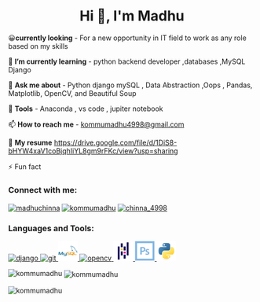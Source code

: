 <h1 align="center">Hi 👋, I'm Madhu </h1>

<!-- <img align="right" alt="Coding" width="400" src="https://thumbs.gfycat.com/AngelicConcreteHypsilophodon-max-1mb.gif"> -->



<!-- <p align="left"> <a href="https://twitter.com/madhuchinna" target="blank"><img src="https://img.shields.io/twitter/follow/madhuchinna?logo=twitter&style=for-the-badge" alt="madhuchinna" /></a> </p>
 -->
😀**currently looking** - For a new opportunity in IT field to work as any role based on my skills
 
🌱 **I’m currently learning** -  python backend developer ,databases ,MySQL Django

💬 **Ask me about** - Python django mySQL , Data Abstraction ,Oops , Pandas, Matplotlib, OpenCV, and Beautiful Soup

🧰 **Tools**  - Anaconda , vs code , jupiter notebook

📫 **How to reach me**  - kommumadhu4998@gmail.com

📄 **My resume** https://drive.google.com/file/d/1DiS8-bHYW4xaV1coBjqhIiYL8gm9rFKc/view?usp=sharing

⚡ Fun fact 

<h3 align="left">Connect with me:</h3>
<p align="left">
<a href="https://twitter.com/madhuchinna" target="blank"><img align="center" src="https://raw.githubusercontent.com/rahuldkjain/github-profile-readme-generator/master/src/images/icons/Social/twitter.svg" alt="madhuchinna" height="30" width="40" /></a>
<a href="https://linkedin.com/in/kommumadhu" target="blank"><img align="center" src="https://raw.githubusercontent.com/rahuldkjain/github-profile-readme-generator/master/src/images/icons/Social/linked-in-alt.svg" alt="kommumadhu" height="30" width="40" /></a>
<a href="https://instagram.com/chinna_4998" target="blank"><img align="center" src="https://raw.githubusercontent.com/rahuldkjain/github-profile-readme-generator/master/src/images/icons/Social/instagram.svg" alt="chinna_4998" height="30" width="40" /></a>
</p>

<h3 align="left">Languages and Tools:</h3>
<p align="left"> <a href="https://www.djangoproject.com/" target="_blank" rel="noreferrer"> <img src="https://cdn.worldvectorlogo.com/logos/django.svg" alt="django" width="40" height="40"/> </a> <a href="https://git-scm.com/" target="_blank" rel="noreferrer"> <img src="https://www.vectorlogo.zone/logos/git-scm/git-scm-icon.svg" alt="git" width="40" height="40"/> </a> <a href="https://www.mysql.com/" target="_blank" rel="noreferrer"> <img src="https://raw.githubusercontent.com/devicons/devicon/master/icons/mysql/mysql-original-wordmark.svg" alt="mysql" width="40" height="40"/> </a> <a href="https://opencv.org/" target="_blank" rel="noreferrer"> <img src="https://www.vectorlogo.zone/logos/opencv/opencv-icon.svg" alt="opencv" width="40" height="40"/> </a> <a href="https://pandas.pydata.org/" target="_blank" rel="noreferrer"> <img src="https://raw.githubusercontent.com/devicons/devicon/2ae2a900d2f041da66e950e4d48052658d850630/icons/pandas/pandas-original.svg" alt="pandas" width="40" height="40"/> </a> <a href="https://www.photoshop.com/en" target="_blank" rel="noreferrer"> <img src="https://raw.githubusercontent.com/devicons/devicon/master/icons/photoshop/photoshop-line.svg" alt="photoshop" width="40" height="40"/> </a> <a href="https://www.python.org" target="_blank" rel="noreferrer"> <img src="https://raw.githubusercontent.com/devicons/devicon/master/icons/python/python-original.svg" alt="python" width="40" height="40"/> </a> </p>

<p><img align="left" src="https://github-readme-stats.vercel.app/api/top-langs?username=kommumadhu&show_icons=true&locale=en&layout=compact" alt="kommumadhu" /></p>

<p>&nbsp;<img align="center" src="https://github-readme-stats.vercel.app/api?username=kommumadhu&show_icons=true&locale=en" alt="kommumadhu" /></p>

<p><img align="center" src="https://github-readme-streak-stats.herokuapp.com/?user=kommumadhu&" alt="kommumadhu" /></p>

